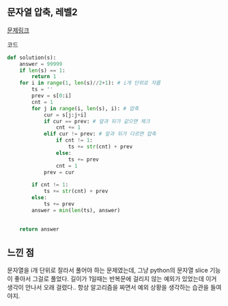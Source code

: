 ## 문자열 압축, 레벨2

[문제링크](https://school.programmers.co.kr/learn/courses/30/lessons/60057)

코드

```python
def solution(s):
    answer = 99999
    if len(s) == 1:
        return 1
    for i in range(1, len(s)//2+1): # i개 단위로 자름
        ts = ''
        prev = s[0:i]
        cnt = 1
        for j in range(i, len(s), i): # 압축
            cur = s[j:j+i]
            if cur == prev: # 앞과 뒤가 같으면 체크
                cnt += 1
            elif cur != prev: # 앞과 뒤가 다르면 압축
                if cnt != 1:
                    ts += str(cnt) + prev
                else:
                    ts += prev
                cnt = 1
            prev = cur
            
        if cnt != 1:
            ts += str(cnt) + prev
        else:
            ts += prev
        answer = min(len(ts), answer)
            
    
    return answer
```

## 느낀 점

문자열을 i개 단위로 잘라서 풀어야 하는 문제였는데, 그냥 python의 문자열 slice 기능이 좋아서 그걸로 풀었다. 길이가 1일때는 반복문에 걸리지 않는 예외가 있었는데 이거 생각이 안나서 오래 걸렸다.. 항상 알고리즘을 짜면서 예외 상황을 생각하는 습관을 들여야지.

